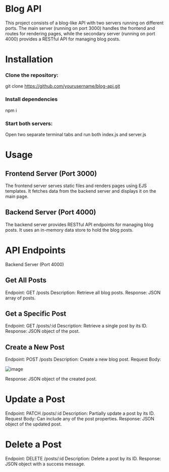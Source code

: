 # Blog API
This project consists of a blog-like API with two servers running on different ports.
The main server (running on port 3000) handles the frontend and routes for rendering pages, while the secondary server (running on port 4000) provides a RESTful API for managing blog posts.

# Installation

### Clone the repository:
git clone https://github.com/yourusername/blog-api.git

### Install dependencies
npm i

### Start both servers:
Open two separate terminal tabs and run both index.js and server.js


# Usage
## Frontend Server (Port 3000)

The frontend server serves static files and renders pages using EJS templates.
It fetches data from the backend server and displays it on the main page.

## Backend Server (Port 4000)
The backend server provides RESTful API endpoints for managing blog posts.
It uses an in-memory data store to hold the blog posts.

# API Endpoints

Backend Server (Port 4000)

## Get All Posts

Endpoint: GET /posts
Description: Retrieve all blog posts.
Response: JSON array of posts.

## Get a Specific Post

Endpoint: GET /posts/:id
Description: Retrieve a single post by its ID.
Response: JSON object of the post.

## Create a New Post

Endpoint: POST /posts
Description: Create a new blog post.
Request Body:

![image](https://github.com/Joelft94/BlogAPI/assets/107083554/b3cffcd4-68c4-4ef6-9764-68027e1f9dd0)

Response: JSON object of the created post.

# Update a Post

Endpoint: PATCH /posts/:id
Description: Partially update a post by its ID.
Request Body: Can include any of the post properties.
Response: JSON object of the updated post.

# Delete a Post

Endpoint: DELETE /posts/:id
Description: Delete a post by its ID.
Response: JSON object with a success message.




